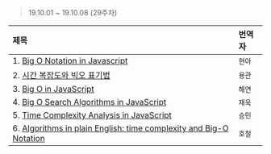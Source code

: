 > 19.10.01 ~ 19.10.08 (29주차)

| 제목 | 번역자 |
|:----|:---- |
| 1. [Big O Notation in Javascript](https://github.com/Lee-hyuna/33-js-concepts-kr/wiki/Big-O-Notation-in-JavaScript) | `현아` |
| 2. [시간 복잡도와 빅오 표기법](https://github.com/Lee-hyuna/33-js-concepts-kr/wiki/time-complexity-big-o-notation) | `용관` |
| 3. [Big O in JavaScript](https://medium.com/@gmedina229/big-o-in-javascript-36ff67766051) | `해연` |
| 4. [Big O Search Algorithms in JavaScript ](https://github.com/Lee-hyuna/33-js-concepts-kr/wiki/Big-O-Search-Algorithms-in-JavaScript) | `재욱` |
| 5. [Time Complexity Analysis in JavaScript](https://github.com/Lee-hyuna/33-js-concepts-kr/wiki/JavaScript%EC%9D%98-%EC%8B%9C%EA%B0%84-%EB%B3%B5%EC%9E%A1%EB%8F%84-%EB%B6%84%EC%84%9D) | `승민` |
| 6. [Algorithms in plain English: time complexity and Big-O Notation](https://github.com/Lee-hyuna/33-js-concepts-kr/wiki/Algorithms-in-plain-English:-time-complexity-and-Big-O-notation) | `호철` |
